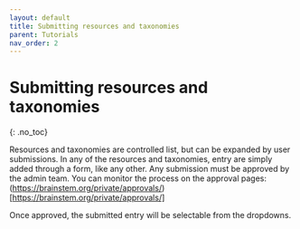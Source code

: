 ```yaml
---
layout: default
title: Submitting resources and taxonomies
parent: Tutorials
nav_order: 2
---
```

# Submitting resources and taxonomies
{: .no_toc}

Resources and taxonomies are controlled list, but can be expanded by user submissions. In any of the resources and taxonomies, entry are simply added through a form, like any other.   Any submission must be approved by the admin team. You can monitor the process on the approval pages: (https://brainstem.org/private/approvals/)[https://brainstem.org/private/approvals/]

Once approved, the submitted entry will be selectable from the dropdowns.
